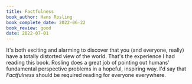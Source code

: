 ```yaml
---
title: Factfulness
book_author: Hans Rosling
book_complete_date: 2022-06-22
book_review: good
date: 2022-07-01
---
```


It's both exciting and alarming to discover that you (and everyone, really) have a totally distorted view of the world. That's the experience I had reading this book. Rosling does a great job of pointing out humans' fundamental perspective problems in a hopeful, inspiring way. I'd say that <cite>Factfulness</cite> should be required reading for everyone everywhere.

<!--more-->
